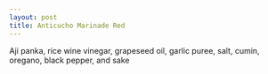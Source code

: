 ```yaml
---
layout: post
title: Anticucho Marinade Red
---
```


Aji panka, rice wine vinegar, grapeseed oil, garlic puree, salt, cumin, oregano, black pepper, and sake